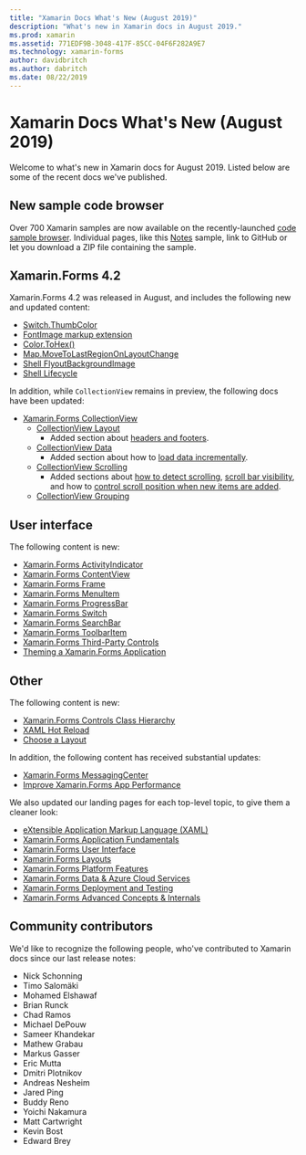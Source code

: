 ```yaml
---
title: "Xamarin Docs What's New (August 2019)"
description: "What's new in Xamarin docs in August 2019."
ms.prod: xamarin
ms.assetid: 771EDF9B-3048-417F-85CC-04F6F282A9E7
ms.technology: xamarin-forms
author: davidbritch
ms.author: dabritch
ms.date: 08/22/2019
---
```


# Xamarin Docs What's New (August 2019)

Welcome to what's new in Xamarin docs for August 2019. Listed below are some of the recent docs we've published.

## New sample code browser

Over 700 Xamarin samples are now available on the recently-launched [code sample browser](https://docs.microsoft.com/samples/browse/?products=xamarin). Individual pages, like this [Notes](https://docs.microsoft.com/samples/xamarin/xamarin-forms-samples/getstarted-notes-singlepage/) sample, link to GitHub or let you download a ZIP file containing the sample.

## Xamarin.Forms 4.2

Xamarin.Forms 4.2 was released in August, and includes the following new and updated content:

- [Switch.ThumbColor](~/xamarin-forms/user-interface/switch.md#switch-appearance)
- [FontImage markup extension](~/xamarin-forms/xaml/markup-extensions/consuming.md#fontimage-markup-extension)
- [Color.ToHex()](~/xamarin-forms/user-interface/colors.md#additional-methods)
- [Map.MoveToLastRegionOnLayoutChange](~/xamarin-forms/user-interface/map/map.md#maintain-map-region-on-layout-change)
- [Shell FlyoutBackgroundImage](~/xamarin-forms/app-fundamentals/shell/flyout.md#flyout-background-image)
- [Shell Lifecycle](~/xamarin-forms/app-fundamentals/shell/lifecycle.md)

In addition, while `CollectionView` remains in preview, the following docs have been updated:

- [Xamarin.Forms CollectionView](~/xamarin-forms/user-interface/collectionview/index.md)
  - [CollectionView Layout](~/xamarin-forms/user-interface/collectionview/layout.md)
    - Added section about [headers and footers](~/xamarin-forms/user-interface/collectionview/layout.md#headers-and-footers).
  - [CollectionView Data](~/xamarin-forms/user-interface/collectionview/populate-data.md)
    - Added section about how to [load data incrementally](~/xamarin-forms/user-interface/collectionview/populate-data.md#load-data-incrementally).
  - [CollectionView Scrolling](~/xamarin-forms/user-interface/collectionview/scrolling.md)
    - Added sections about [how to detect scrolling](~/xamarin-forms/user-interface/collectionview/scrolling.md#detect-scrolling), [scroll bar visibility](~/xamarin-forms/user-interface/collectionview/scrolling.md#scroll-bar-visibility), and how to [control scroll position when new items are added](~/xamarin-forms/user-interface/collectionview/scrolling.md#control-scroll-position-when-new-items-are-added).
  - [CollectionView Grouping](~/xamarin-forms/user-interface/collectionview/grouping.md)

## User interface

The following content is new:

- [Xamarin.Forms ActivityIndicator](~/xamarin-forms/user-interface/activityindicator.md)
- [Xamarin.Forms ContentView](~/xamarin-forms/user-interface/layouts/contentview.md)
- [Xamarin.Forms Frame](~/xamarin-forms/user-interface/layouts/frame.md)
- [Xamarin.Forms MenuItem](~/xamarin-forms/user-interface/menuitem.md)
- [Xamarin.Forms ProgressBar](~/xamarin-forms/user-interface/progressbar.md)
- [Xamarin.Forms Switch](~/xamarin-forms/user-interface/switch.md)
- [Xamarin.Forms SearchBar](~/xamarin-forms/user-interface/searchbar.md)
- [Xamarin.Forms ToolbarItem](~/xamarin-forms/user-interface/toolbaritem.md)
- [Xamarin.Forms Third-Party Controls](~/xamarin-forms/user-interface/controls/thirdparty.md)
- [Theming a Xamarin.Forms Application](~/xamarin-forms/user-interface/theming/theming.md)

## Other

The following content is new:

- [Xamarin.Forms Controls Class Hierarchy](~/xamarin-forms/internals/class-hierarchy.md)
- [XAML Hot Reload](~/xamarin-forms/xaml/hot-reload.md)
- [Choose a Layout](~/xamarin-forms/user-interface/layouts/choose-layout.md)

In addition, the following content has received substantial updates:

- [Xamarin.Forms MessagingCenter](~/xamarin-forms/app-fundamentals/messaging-center.md)
- [Improve Xamarin.Forms App Performance](~/xamarin-forms/deploy-test/performance.md)

We also updated our landing pages for each top-level topic, to give them a cleaner look:

- [eXtensible Application Markup Language (XAML)](~/xamarin-forms/xaml/index.yml)
- [Xamarin.Forms Application Fundamentals](~/xamarin-forms/app-fundamentals/index.yml)
- [Xamarin.Forms User Interface](~/xamarin-forms/user-interface/index.yml)
- [Xamarin.Forms Layouts](~/xamarin-forms/user-interface/layouts/index.yml)
- [Xamarin.Forms Platform Features](~/xamarin-forms/platform/index.yml)
- [Xamarin.Forms Data & Azure Cloud Services](~/xamarin-forms/data-cloud/index.yml)
- [Xamarin.Forms Deployment and Testing](~/xamarin-forms/deploy-test/index.yml)
- [Xamarin.Forms Advanced Concepts & Internals](~/xamarin-forms/internals/index.md)

## Community contributors

We'd like to recognize the following people, who've contributed to Xamarin docs since our last release notes:

- Nick Schonning
- Timo Salomäki
- Mohamed Elshawaf
- Brian Runck
- Chad Ramos
- Michael DePouw
- Sameer Khandekar
- Mathew Grabau
- Markus Gasser
- Eric Mutta
- Dmitri Plotnikov
- Andreas Nesheim
- Jared Ping
- Buddy Reno
- Yoichi Nakamura
- Matt Cartwright
- Kevin Bost
- Edward Brey
